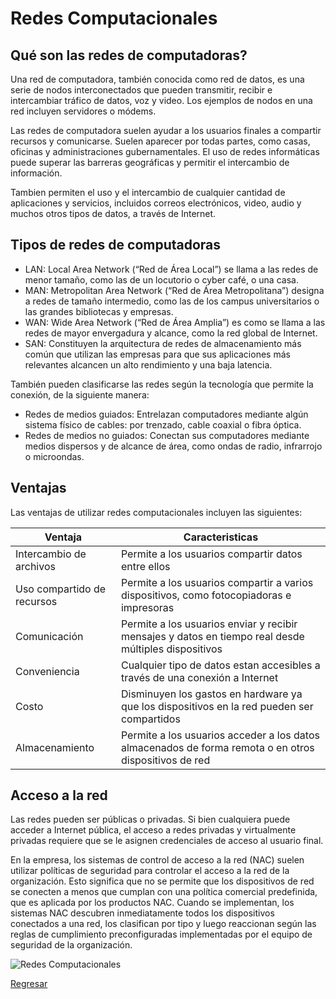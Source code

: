 # Redes Computacionales

## Qué son las redes de computadoras?

Una red de computadora, también conocida como red de datos, es una serie de nodos interconectados que pueden transmitir, recibir e intercambiar tráfico de datos, voz y video. Los ejemplos de nodos en una red incluyen servidores o módems. 

Las redes de computadora suelen ayudar a los usuarios finales a compartir recursos y comunicarse. Suelen aparecer por todas partes, como casas, oficinas y administraciones gubernamentales. El uso de redes informáticas puede superar las barreras geográficas y permitir el intercambio de información. 

Tambien permiten el uso y el intercambio de cualquier cantidad de aplicaciones y servicios, incluidos correos electrónicos, video, audio y muchos otros tipos de datos, a través de Internet.

## Tipos de redes de computadoras

- LAN: Local Area Network (“Red de Área Local”) se llama a las redes de menor tamaño, como las de un locutorio o cyber café, o una casa.
- MAN: Metropolitan Area Network (“Red de Área Metropolitana”) designa a redes de tamaño intermedio, como las de los campus universitarios o las grandes bibliotecas y empresas.
- WAN: Wide Area Network (“Red de Área Amplia”) es como se llama a las redes de mayor envergadura y alcance, como la red global de Internet.
- SAN: Constituyen la arquitectura de redes de almacenamiento más común que utilizan las empresas para que sus aplicaciones más relevantes alcancen un alto rendimiento y una baja latencia. 

También pueden clasificarse las redes según la tecnología que permite la conexión, de la siguiente manera:

- Redes de medios guiados: Entrelazan computadores mediante algún sistema físico de cables: por trenzado, cable coaxial o fibra óptica.
- Redes de medios no guiados: Conectan sus computadores mediante medios dispersos y de alcance de área, como ondas de radio, infrarrojo o microondas.

## Ventajas

Las ventajas de utilizar redes computacionales incluyen las siguientes:

|Ventaja|Caracteristicas|
|----------|------------|
|Intercambio de archivos|Permite a los usuarios compartir datos entre ellos|
|Uso compartido de recursos|Permite a los usuarios compartir a varios dispositivos, como fotocopiadoras e impresoras|
|Comunicación|Permite a los usuarios enviar y recibir mensajes y datos en tiempo real desde múltiples dispositivos|
|Conveniencia|Cualquier tipo de datos estan accesibles a través de una conexión a Internet|
|Costo|Disminuyen los gastos en hardware ya que los dispositivos en la red pueden ser compartidos|
|Almacenamiento|Permite a los usuarios acceder a los datos almacenados de forma remota o en otros dispositivos de red|


## Acceso a la red

Las redes pueden ser públicas o privadas. Si bien cualquiera puede acceder a Internet pública, el acceso a redes privadas y virtualmente privadas requiere que se le asignen credenciales de acceso al usuario final.

En la empresa, los sistemas de control de acceso a la red (NAC) suelen utilizar políticas de seguridad para controlar el acceso a la red de la organización. Esto significa que no se permite que los dispositivos de red se conecten a menos que cumplan con una política comercial predefinida, que es aplicada por los productos NAC. Cuando se implementan, los sistemas NAC descubren inmediatamente todos los dispositivos conectados a una red, los clasifican por tipo y luego reaccionan según las reglas de cumplimiento preconfiguradas implementadas por el equipo de seguridad de la organización.

![Redes Computacionales](https://www.b-secure.co/hs-fs/hubfs/shutterstock_222459103.jpg?width=521&name=shutterstock_222459103.jpg)

[Regresar](README.md)